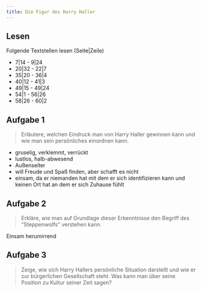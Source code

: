 ```yaml
---
title: Die Figur des Harry Haller
---
```


## Lesen

Folgende Textstellen lesen (Seite|Zeile)

- 7|14 - 9|24
- 20|32 - 22|7
- 35|20 - 36|4
- 40|12 - 41|3
- 49|15 - 49|24
- 54|1 - 56|26
- 58|26 - 60|2

## Aufgabe 1

> Erläutere, welchen Eindruck man von Harry Haller gewinnen kann und wie man
> sein persönliches einordnen kann.

- gruselig, verklemmt, verrückt
- lustlos, halb-abwesend
- Außenseiter
- will Freude und Spaß finden, aber schafft es nicht
- einsam, da er niemanden hat mit dem er sich identifizieren kann und keinen Ort
  hat an dem er sich Zuhause fühlt

## Aufgabe 2

> Erkläre, wie man auf Grundlage dieser Erkenntnisse den Begriff des
> "Steppenwolfs" verstehen kann.

Einsam herumirrend

## Aufgabe 3

> Zeige, wie sich Harry Hallers persönliche Situation darstellt und wie er zur
> bürgerlichen Gesellschaft steht. Was kann man über seine Position zu Kultur
> seiner Zeit sagen?
